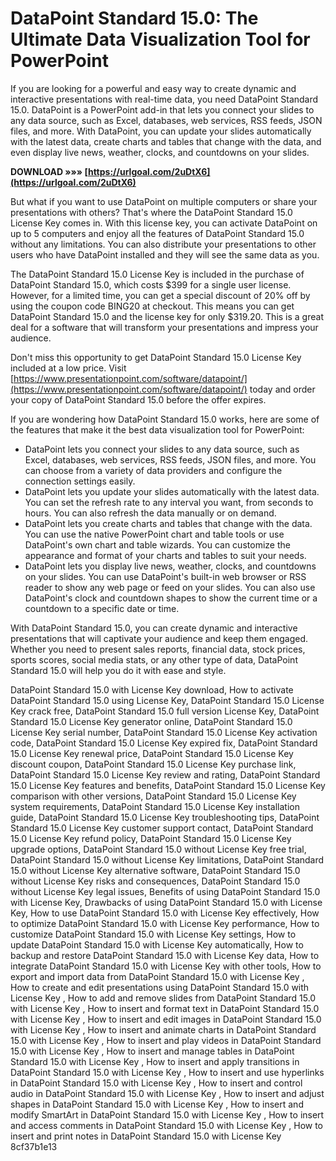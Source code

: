 
 
# DataPoint Standard 15.0: The Ultimate Data Visualization Tool for PowerPoint
 
If you are looking for a powerful and easy way to create dynamic and interactive presentations with real-time data, you need DataPoint Standard 15.0. DataPoint is a PowerPoint add-in that lets you connect your slides to any data source, such as Excel, databases, web services, RSS feeds, JSON files, and more. With DataPoint, you can update your slides automatically with the latest data, create charts and tables that change with the data, and even display live news, weather, clocks, and countdowns on your slides.
 
**DOWNLOAD »»» [https://urlgoal.com/2uDtX6](https://urlgoal.com/2uDtX6)**


 
But what if you want to use DataPoint on multiple computers or share your presentations with others? That's where the DataPoint Standard 15.0 License Key comes in. With this license key, you can activate DataPoint on up to 5 computers and enjoy all the features of DataPoint Standard 15.0 without any limitations. You can also distribute your presentations to other users who have DataPoint installed and they will see the same data as you.
 
The DataPoint Standard 15.0 License Key is included in the purchase of DataPoint Standard 15.0, which costs $399 for a single user license. However, for a limited time, you can get a special discount of 20% off by using the coupon code BING20 at checkout. This means you can get DataPoint Standard 15.0 and the license key for only $319.20. This is a great deal for a software that will transform your presentations and impress your audience.
 
Don't miss this opportunity to get DataPoint Standard 15.0 License Key included at a low price. Visit [https://www.presentationpoint.com/software/datapoint/](https://www.presentationpoint.com/software/datapoint/) today and order your copy of DataPoint Standard 15.0 before the offer expires.
  
If you are wondering how DataPoint Standard 15.0 works, here are some of the features that make it the best data visualization tool for PowerPoint:
 
- DataPoint lets you connect your slides to any data source, such as Excel, databases, web services, RSS feeds, JSON files, and more. You can choose from a variety of data providers and configure the connection settings easily.
- DataPoint lets you update your slides automatically with the latest data. You can set the refresh rate to any interval you want, from seconds to hours. You can also refresh the data manually or on demand.
- DataPoint lets you create charts and tables that change with the data. You can use the native PowerPoint chart and table tools or use DataPoint's own chart and table wizards. You can customize the appearance and format of your charts and tables to suit your needs.
- DataPoint lets you display live news, weather, clocks, and countdowns on your slides. You can use DataPoint's built-in web browser or RSS reader to show any web page or feed on your slides. You can also use DataPoint's clock and countdown shapes to show the current time or a countdown to a specific date or time.

With DataPoint Standard 15.0, you can create dynamic and interactive presentations that will captivate your audience and keep them engaged. Whether you need to present sales reports, financial data, stock prices, sports scores, social media stats, or any other type of data, DataPoint Standard 15.0 will help you do it with ease and style.
 
DataPoint Standard 15.0 with License Key download,  How to activate DataPoint Standard 15.0 using License Key,  DataPoint Standard 15.0 License Key crack free,  DataPoint Standard 15.0 full version License Key,  DataPoint Standard 15.0 License Key generator online,  DataPoint Standard 15.0 License Key serial number,  DataPoint Standard 15.0 License Key activation code,  DataPoint Standard 15.0 License Key expired fix,  DataPoint Standard 15.0 License Key renewal price,  DataPoint Standard 15.0 License Key discount coupon,  DataPoint Standard 15.0 License Key purchase link,  DataPoint Standard 15.0 License Key review and rating,  DataPoint Standard 15.0 License Key features and benefits,  DataPoint Standard 15.0 License Key comparison with other versions,  DataPoint Standard 15.0 License Key system requirements,  DataPoint Standard 15.0 License Key installation guide,  DataPoint Standard 15.0 License Key troubleshooting tips,  DataPoint Standard 15.0 License Key customer support contact,  DataPoint Standard 15.0 License Key refund policy,  DataPoint Standard 15.0 License Key upgrade options,  DataPoint Standard 15.0 without License Key free trial,  DataPoint Standard 15.0 without License Key limitations,  DataPoint Standard 15.0 without License Key alternative software,  DataPoint Standard 15.0 without License Key risks and consequences,  DataPoint Standard 15.0 without License Key legal issues,  Benefits of using DataPoint Standard 15.0 with License Key,  Drawbacks of using DataPoint Standard 15.0 with License Key,  How to use DataPoint Standard 15.0 with License Key effectively,  How to optimize DataPoint Standard 15.0 with License Key performance,  How to customize DataPoint Standard 15.0 with License Key settings,  How to update DataPoint Standard 15.0 with License Key automatically,  How to backup and restore DataPoint Standard 15.0 with License Key data,  How to integrate DataPoint Standard 15.0 with License Key with other tools,  How to export and import data from DataPoint Standard 15.0 with License Key ,  How to create and edit presentations using DataPoint Standard 15.0 with License Key ,  How to add and remove slides from DataPoint Standard 15.0 with License Key ,  How to insert and format text in DataPoint Standard 15.0 with License Key ,  How to insert and edit images in DataPoint Standard 15.0 with License Key ,  How to insert and animate charts in DataPoint Standard 15.0 with License Key ,  How to insert and play videos in DataPoint Standard 15.0 with License Key ,  How to insert and manage tables in DataPoint Standard 15.0 with License Key ,  How to insert and apply transitions in DataPoint Standard 15.0 with License Key ,  How to insert and use hyperlinks in DataPoint Standard 15.0 with License Key ,  How to insert and control audio in DataPoint Standard 15.0 with License Key ,  How to insert and adjust shapes in DataPoint Standard 15.0 with License Key ,  How to insert and modify SmartArt in DataPoint Standard 15.0 with License Key ,  How to insert and access comments in DataPoint Standard 15.0 with License Key ,  How to insert and print notes in DataPoint Standard 15.0 with License Key
 8cf37b1e13
 
